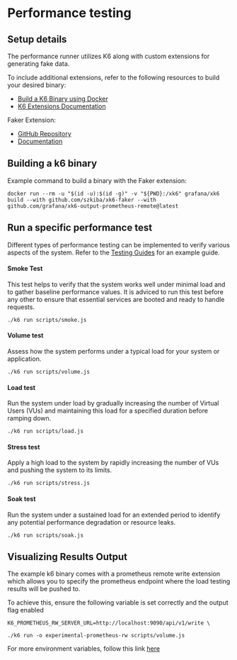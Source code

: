 # Performance testing

## Setup details

The performance runner utilizes K6 along with custom extensions for generating fake data.

To include additional extensions, refer to the following resources to build your desired binary:

- [Build a K6 Binary using Docker](https://k6.io/docs/extensions/guides/build-a-k6-binary-using-docker/)
- [K6 Extensions Documentation](https://k6.io/docs/extensions/)

Faker Extension:

- [GitHub Repository](https://github.com/szkiba/xk6-faker)
- [Documentation](https://ivan.szkiba.hu/xk6-faker/index.html)

## Building a k6 binary

Example command to build a binary with the Faker extension:

```
docker run --rm -u "$(id -u):$(id -g)" -v "${PWD}:/xk6" grafana/xk6 build --with github.com/szkiba/xk6-faker --with github.com/grafana/xk6-output-prometheus-remote@latest
```

## Run a specific performance test

Different types of performance testing can be implemented to verify various aspects of the system. Refer to the [Testing Guides](https://grafana.com/docs/k6/latest/testing-guides/test-types/) for an example guide.

#### Smoke Test

This test helps to verify that the system works well under minimal load and to gather baseline performance values. It is adviced to run this test before any other to ensure that essential services are booted and ready to handle requests.

```
./k6 run scripts/smoke.js
```

#### Volume test

Assess how the system performs under a typical load for your system or application.

```
./k6 run scripts/volume.js
```

#### Load test

Run the system under load by gradually increasing the number of Virtual Users (VUs) and maintaining this load for a specified duration before ramping down.

```
./k6 run scripts/load.js
```

#### Stress test

Apply a high load to the system by rapidly increasing the number of VUs and pushing the system to its limits.

```
./k6 run scripts/stress.js
```

#### Soak test

Run the system under a sustained load for an extended period to identify any potential performance degradation or resource leaks.

```
./k6 run scripts/soak.js
```

## Visualizing Results Output

The example k6 binary comes with a prometheus remote write extension which allows you to specify the prometheus endpoint where the load testing results will be pushed to.

To achieve this, ensure the following variable is set correctly and the output flag enabled

```
K6_PROMETHEUS_RW_SERVER_URL=http://localhost:9090/api/v1/write \

./k6 run -o experimental-prometheus-rw scripts/volume.js
```

For more environment variables, follow this link [here](https://k6.io/docs/results-output/real-time/prometheus-remote-write/#time-series-visualization)

